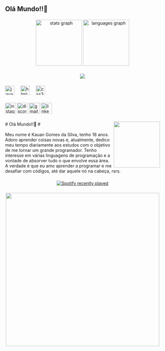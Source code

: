 <h2 align="left">Olá Mundo!!👋</h2>

###

<div align="center">
  <img src="https://github-readme-stats.vercel.app/api?username=KauannGomes&hide_title=false&hide_rank=false&show_icons=true&include_all_commits=true&count_private=true&disable_animations=false&theme=dracula&locale=en&hide_border=false" height="150" alt="stats graph"  />
  <img src="https://github-readme-stats.vercel.app/api/top-langs?username=KauannGomes&locale=en&hide_title=false&layout=compact&card_width=320&langs_count=5&theme=dracula&hide_border=false" height="150" alt="languages graph"  />
</div>

###

<div align="center">
  <img src="https://profile-counter.glitch.me/KauannGomes/count.svg?"  />
</div>

###

<div align="left">
  <img src="https://cdn.jsdelivr.net/gh/devicons/devicon/icons/javascript/javascript-original.svg" height="30" alt="javascript logo"  />
  <img width="12" />
  <img src="https://cdn.jsdelivr.net/gh/devicons/devicon/icons/html5/html5-original.svg" height="30" alt="html5 logo"  />
  <img width="12" />
  <img src="https://cdn.jsdelivr.net/gh/devicons/devicon/icons/css3/css3-original.svg" height="30" alt="css3 logo"  />
</div>

###

<div align="left">
  <img src="https://img.shields.io/static/v1?message=Instagram&logo=instagram&label=&color=E4405F&logoColor=white&labelColor=&style=for-the-badge" height="35" alt="instagram logo"  />
  <img src="https://img.shields.io/static/v1?message=Discord&logo=discord&label=&color=7289DA&logoColor=white&labelColor=&style=for-the-badge" height="35" alt="discord logo"  />
  <img src="https://img.shields.io/static/v1?message=Gmail&logo=gmail&label=&color=D14836&logoColor=white&labelColor=&style=for-the-badge" height="35" alt="gmail logo"  />
  <img src="https://img.shields.io/static/v1?message=LinkedIn&logo=linkedin&label=&color=0077B5&logoColor=white&labelColor=&style=for-the-badge" height="35" alt="linkedin logo"  />
</div>

###

<img align="right" height="150" src="https://i.pinimg.com/564x/e8/bb/ee/e8bbeeadd2b78d78eba98f48c855a451.jpg"  />

###

<p align="left"># Olá Mundo!!👋 #<br><br>Meu nome é Kauan Gomes da Silva, tenho 18 anos. Adoro aprender coisas novas e, atualmente, dedico meu tempo diariamente aos estudos com o objetivo de me tornar um grande programador. Tenho interesse em várias linguagens de programação e a vontade de absorver tudo o que envolve essa área. A verdade é que eu amo aprender a programar e me desafiar com códigos, até dar aquele nó na cabeça, rsrs.</p>

###

<div align="center">
  <a href="https://open.spotify.com/user/2146eqarefz6c2jdl3mwvhcqi">
    <img src="https://spotify-recently-played-readme.vercel.app/api?user=2146eqarefz6c2jdl3mwvhcqi&count=5&unique=true" alt="Spotify recently played"  />
  </a>
</div>

###

<div align="center">
  <img height="500" src="https://i.pinimg.com/originals/ff/cc/14/ffcc142948cb780c24c5e5086fd57016.gif"  />
</div>

###
